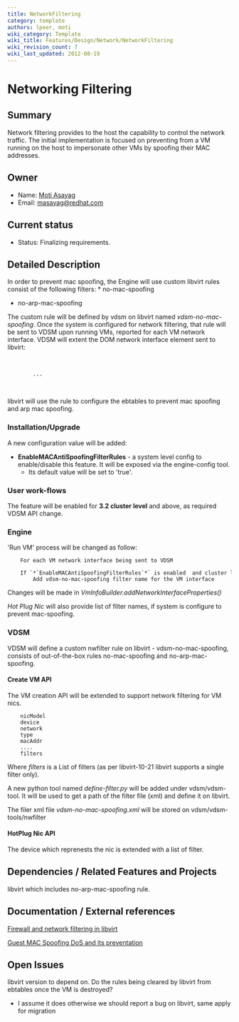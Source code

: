 ```yaml
---
title: NetworkFiltering
category: template
authors: lpeer, moti
wiki_category: Template
wiki_title: Features/Design/Network/NetworkFiltering
wiki_revision_count: 7
wiki_last_updated: 2012-08-19
---
```


# Networking Filtering

## Summary

Network filtering provides to the host the capability to control the network traffic.
The initial implementation is focused on preventing from a VM running on the host to impersonate other VMs by spoofing their MAC addresses.

## Owner

*   Name: [ Moti Asayag](User:Moti)
*   Email: <masayag@redhat.com>

## Current status

*   Status: Finalizing requirements.

## Detailed Description

In order to prevent mac spoofing, the Engine will use custom libvirt rules consist of the following filters:
\* no-mac-spoofing

*   no-arp-mac-spoofing

The custom rule will be defined by vdsm on libvirt named *vdsm-no-mac-spoofing*. Once the system is configured for network filtering, that rule will be sent to VDSM upon running VMs, reported for each VM network interface.
VDSM will extent the DOM network interface element sent to libvirt:

`  `<interface type="bridge">
`      `<mac address="aa:aa:aa:aa:aa:aa"/>
`      `<model type="virtio"/>
            

            ...
`      `<filterref filter='vdsm-no-mac-spoofing'/>
`   `</interface>

libvirt will use the rule to configure the ebtables to prevent mac spoofing and arp mac spoofing.

### Installation/Upgrade

A new configuration value will be added:

*   **EnableMACAntiSpoofingFilterRules** - a system level config to enable/disable this feature. It will be exposed via the engine-config tool.
    -   Its default value will be set to 'true'.

### User work-flows

The feature will be enabled for **3.2 cluster level** and above, as required VDSM API change.

### Engine

'Run VM' process will be changed as follow:

        For each VM network interface being sent to VDSM
          If `*`EnableMACAntiSpoofingFilterRules`*` is enabled  and cluster level equals/greater than 3.2:
            Add vdsm-no-mac-spoofing filter name for the VM interface

Changes will be made in *VmInfoBuilder.addNetworkInterfaceProperties()*

*Hot Plug Nic* will also provide list of filter names, if system is configure to prevent mac-spoofing.

### VDSM

VDSM will define a custom nwfilter rule on libvirt - vdsm-no-mac-spoofing, consists of out-of-the-box rules no-mac-spoofing and no-arp-mac-spoofing.

#### Create VM API

The VM creation API will be extended to support network filtering for VM nics.

        nicModel
        device
        network
        type
        macAddr
        ....
        filters

Where *filters* is a List of filters (as per libvirt-10-21 libvirt supports a single filter only).

A new python tool named *define-filter.py* will be added under vdsm/vdsm-tool.
It will be used to get a path of the filter file (xml) and define it on libvirt.

The filer xml file *vdsm-no-mac-spoofing.xml* will be stored on vdsm/vdsm-tools/nwfilter

#### HotPlug Nic API

The device which reprenests the nic is extended with a list of filter.

## Dependencies / Related Features and Projects

libvirt which includes no-arp-mac-spoofing rule.

## Documentation / External references

[Firewall and network filtering in libvirt](http://libvirt.org/firewall.html)

[Guest MAC Spoofing DoS and its preventation](http://berrange.com/posts/2011/10/03/guest-mac-spoofing-denial-of-service-and-preventing-it-with-libvirt-and-kvm/)

## Open Issues

libvirt version to depend on.
Do the rules being cleared by libvirt from ebtables once the VM is destroyed?
* I assume it does otherwise we should report a bug on libvirt, same apply for migration

